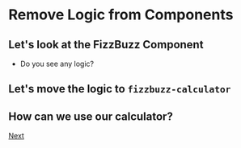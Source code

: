 # Remove Logic from Components

## Let's look at the FizzBuzz Component

- Do you see any logic?

## Let's move the logic to `fizzbuzz-calculator`

## How can we use our calculator?

[Next](./external-data.md)
